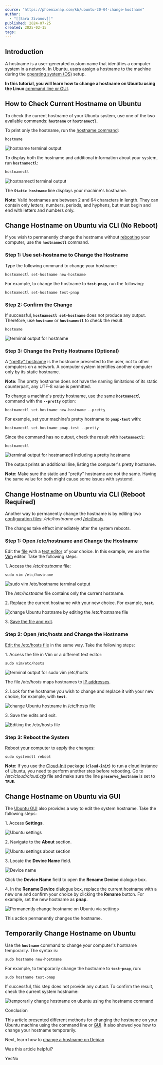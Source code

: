 ```yaml
---
source: "https://phoenixnap.com/kb/ubuntu-20-04-change-hostname"
author:
  - "[[Sara Zivanov]]"
published: 2024-07-25
created: 2025-02-15
tags:
---
```

## Introduction

A hostname is a user-generated custom name that identifies a computer system in a network. In Ubuntu, users assign a hostname to the machine during the [operating system (OS)](https://phoenixnap.com/glossary/operating-system) setup.

**In this tutorial, you will learn how to change a hostname on Ubuntu using the Linux** [command line or GUI](https://phoenixnap.com/kb/cli-vs-gui).

## How to Check Current Hostname on Ubuntu

To check the current hostname of your Ubuntu system, use one of the two available commands: **`hostname`** or **`hostnamectl`**.

To print only the hostname, run the [hostname command](https://phoenixnap.com/kb/linux-hostname-command):

```
hostname
```

![hostname terminal output](https://phoenixnap.com/kb/wp-content/uploads/2024/07/hostname-terminal-output.png)

To display both the hostname and additional information about your system, run **`hostnamectl`**:

```c
hostnamectl
```

![hostnamectl terminal output](https://phoenixnap.com/kb/wp-content/uploads/2024/07/hostnamectl-terminal-output.png)

The **`Static hostname`** line displays your machine's hostname.

**Note:** Valid hostnames are between 2 and 64 characters in length. They can contain only letters, numbers, periods, and hyphens, but must begin and end with letters and numbers only.

## Change Hostname on Ubuntu via CLI (No Reboot)

If you wish to permanently change the hostname without [rebooting](https://phoenixnap.com/kb/restart-linux-using-command-prompt) your computer, use the **`hostnamectl`** command.

### Step 1: Use set-hostname to Change the Hostname

Type the following command to change your hostname:

```
hostnamectl set-hostname new-hostname
```

For example, to change the hostname to **`test-pnap`**, run the following:

```
hostnamectl set-hostname test-pnap
```

### Step 2: Confirm the Change

If successful, **`hostnamectl set-hostname`** does not produce any output. Therefore, use **`hostname`** or **`hostnamectl`** to check the result.

```
hostname
```

![terminal output for hostname](https://phoenixnap.com/kb/wp-content/uploads/2024/07/terminal-output-for-hostname.png)

### Step 3: Change the Pretty Hostname (Optional)

A ["pretty" hostname](https://phoenixnap.com/kb/pretty-hostname) is the hostname presented to the user, not to other computers on a network. A computer system identifies another computer only by its static hostname.

**Note:** The pretty hostname does not have the naming limitations of its static counterpart, any UTF-8 value is permitted.

To change a machine's pretty hostname, use the same **`hostnamectl`** command with the **`--pretty`** option:

```
hostnamectl set-hostname new-hostname --pretty
```

For example, set your machine's pretty hostname to **`pnap-test`** with:

```
hostnamectl set-hostname pnap-test --pretty
```

Since the command has no output, check the result with **`hostnamectl`**:

```
hostnamectl
```

![terminal output for hostnamectl including a pretty hostname](https://phoenixnap.com/kb/wp-content/uploads/2024/07/terminal-output-for-hostnamectl.png)

The output prints an additional line, listing the computer's pretty hostname.

**Note:** Make sure the static and "pretty" hostname are not the same. Having the same value for both might cause some issues with systemd.

## Change Hostname on Ubuntu via CLI (Reboot Required)

Another way to permanently change the hostname is by editing two [configuration files](https://phoenixnap.com/glossary/config-file): */etc/hostname* and [/etc/hosts](https://phoenixnap.com/kb/linux-hosts-file).

The changes take effect immediately after the system reboots.

### Step 1: Open /etc/hostname and Change the Hostname

Edit the [file](https://phoenixnap.com/glossary/what-is-a-file) with a [text editor](https://phoenixnap.com/kb/best-linux-text-editors-for-coding) of your choice. In this example, we use the [Vim](https://phoenixnap.com/kb/vim-commands-cheat-sheet) editor. Take the following steps:

1\. Access the */etc/hostname* file:

```
sudo vim /etc/hostname
```

![sudo vim /etc/hostname terminal output](https://phoenixnap.com/kb/wp-content/uploads/2024/07/sudo-vim-etc-hostname-terminal-output.png)

The */etc/hostname* file contains only the current hostname.

2\. Replace the current hostname with your new choice. For example, **`test`**.

![change Ubuntu hostname by editing the /etc/hostname file](https://phoenixnap.com/kb/wp-content/uploads/2024/07/edit-etc-hostname-terminal-output.png)

3\. [Save the file and exit](https://phoenixnap.com/kb/how-to-vim-save-quit-exit).

### Step 2: Open /etc/hosts and Change the Hostname

[Edit the /etc/hosts file](https://phoenixnap.com/kb/linux-hosts-file) in the same way. Take the following steps:

1\. Access the file in Vim or a different text editor:

```
sudo vim/etc/hosts
```

![terminal output for sudo vim /etc/hosts](https://phoenixnap.com/kb/wp-content/uploads/2024/07/terminal-output-for-sudo-vim-etc-host.png)

The file */etc/hosts* maps hostnames to [IP addresses](https://phoenixnap.com/glossary/what-is-an-ip-address).

2\. Look for the hostname you wish to change and replace it with your new choice, for example, with **`test`**.

![change Ubuntu hostname in /etc/hosts file](https://phoenixnap.com/kb/wp-content/uploads/2024/07/edit-etc-hosts-terminal-output.png)

3\. Save the edits and exit.

![Editing the /etc/hosts file](https://phoenixnap.com/kb/wp-content/uploads/2021/04/editing-etc-hosts.png)

### Step 3: Reboot the System

Reboot your computer to apply the changes:

```
sudo systemctl reboot
```

**Note:** If you use the [Cloud-Init](https://phoenixnap.com/kb/what-is-cloud-init) package (**`cloud-init`**) to run a cloud instance of Ubuntu, you need to perform another step before rebooting. Go to */etc/cloud/cloud.cfg* file and make sure the line **`preserve_hostname`** is set to **`TRUE`**.

## Change Hostname on Ubuntu via GUI

The [Ubuntu GUI](https://phoenixnap.com/kb/how-to-install-a-gui-on-ubuntu) also provides a way to edit the system hostname. Take the following steps:

1\. Access **Settings**.

![Ubuntu settings](https://phoenixnap.com/kb/wp-content/uploads/2024/07/ubuntu-settings.png)

2\. Navigate to the **About** section.

![Ubuntu settings about section](https://phoenixnap.com/kb/wp-content/uploads/2024/07/about-section.png)

3\. Locate the **Device Name** field.

![Device name](https://phoenixnap.com/kb/wp-content/uploads/2024/07/device-name.png)

Click the **Device Name** field to open the **Rename Device** dialogue box.

4\. In the **Rename Device** dialogue box, replace the current hostname with a new one and confirm your choice by clicking the **Rename** button. For example, set the new hostname as **pnap**.

![Permanently change hostname on Ubuntu via settings](https://phoenixnap.com/kb/wp-content/uploads/2024/07/set-new-hostname.png)

This action permanently changes the hostname.

## Temporarily Change Hostname on Ubuntu

Use the **`hostname`** command to change your computer's hostname temporarily. The syntax is:

```
sudo hostname new-hostname
```

For example, to temporarily change the hostname to **`test-pnap`**, run:

```
sudo hostname test-pnap
```

If successful, this step does not provide any output. To confirm the result, check the current system hostname:

![temporarily change hostname on ubuntu using the hostname command](https://phoenixnap.com/kb/wp-content/uploads/2024/07/hostname-command-terminal-output.png)

Conclusion

This article presented different methods for changing the hostname on your Ubuntu machine using the command line or [GUI](https://phoenixnap.com/glossary/what-is-gui). It also showed you how to change your hostname temporarily.

Next, learn how to [change a hostname on Debian](https://phoenixnap.com/kb/debian-change-hostname).

Was this article helpful?

YesNo